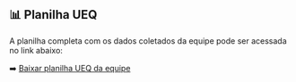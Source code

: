 ## 📊 Planilha UEQ

A planilha completa com os dados coletados da equipe pode ser acessada no link abaixo:

➡️ [Baixar planilha UEQ da equipe](https://docs.google.com/spreadsheets/d/1LhEIOCmbLwWVJ-ETXvT6b5Bdfjl_l7G7/edit?usp=sharing&ouid=111557538398335162263&rtpof=true&sd=true) 


